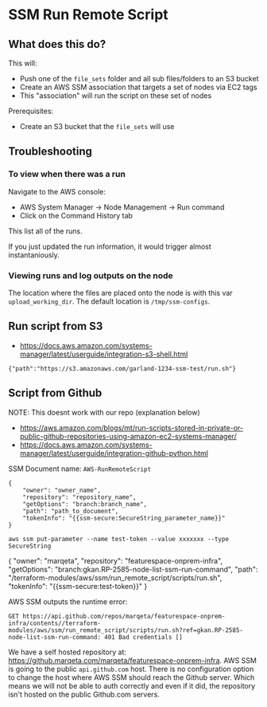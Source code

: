 # SSM Run Remote Script

## What does this do?
This will:
* Push one of the `file_sets` folder and all sub files/folders to an S3 bucket
* Create an AWS SSM association that targets a set of nodes via EC2 tags
* This "association" will run the script on these set of nodes

Prerequisites:
* Create an S3 bucket that the `file_sets` will use

## Troubleshooting

### To view when there was a run
Navigate to the AWS console:
* AWS System Manager -> Node Management -> Run command
* Click on the Command History tab

This list all of the runs.

If you just updated the run information, it would trigger almost instantaniously.

### Viewing runs and log outputs on the node
The location where the files are placed onto the node is with this var `upload_working_dir`.  The default location is `/tmp/ssm-configs`.


## Run script from S3

* https://docs.aws.amazon.com/systems-manager/latest/userguide/integration-s3-shell.html

```
{"path":"https://s3.amazonaws.com/garland-1234-ssm-test/run.sh"}
```


## Script from Github
NOTE: This doesnt work with our repo (explanation below)

* https://aws.amazon.com/blogs/mt/run-scripts-stored-in-private-or-public-github-repositories-using-amazon-ec2-systems-manager/
* https://docs.aws.amazon.com/systems-manager/latest/userguide/integration-github-python.html


SSM Document name: `AWS-RunRemoteScript`

```
{
    "owner": "owner_name",
    "repository": "repository_name",
    "getOptions": "branch:branch_name",
    "path": "path_to_document",
    "tokenInfo": "{{ssm-secure:SecureString_parameter_name}}"
}
```

```
aws ssm put-parameter --name test-token --value xxxxxxx --type SecureString
```




{
    "owner": "marqeta",
    "repository": "featurespace-onprem-infra",
    "getOptions": "branch:gkan.RP-2585-node-list-ssm-run-command",
    "path": "/terraform-modules/aws/ssm/run_remote_script/scripts/run.sh",
    "tokenInfo": "{{ssm-secure:test-token}}"
}

AWS SSM outputs the runtime error:
```
GET https://api.github.com/repos/marqeta/featurespace-onprem-infra/contents//terraform-modules/aws/ssm/run_remote_script/scripts/run.sh?ref=gkan.RP-2585-node-list-ssm-run-command: 401 Bad credentials []
```

We have a self hosted repository at: https://github.marqeta.com/marqeta/featurespace-onprem-infra.  AWS SSM is going to the public `api.github.com`
host.  There is no configuration option to change the host where AWS SSM should reach the Github server.  Which means we will not be able
to auth correctly and even if it did, the repository isn't hosted on the public Github.com servers.

